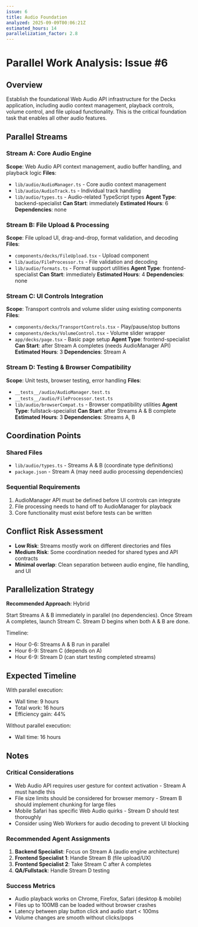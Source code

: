 ```yaml
---
issue: 6
title: Audio Foundation
analyzed: 2025-09-09T00:06:21Z
estimated_hours: 14
parallelization_factor: 2.8
---
```


# Parallel Work Analysis: Issue #6

## Overview
Establish the foundational Web Audio API infrastructure for the Decks application, including audio context management, playback controls, volume control, and file upload functionality. This is the critical foundation task that enables all other audio features.

## Parallel Streams

### Stream A: Core Audio Engine
**Scope**: Web Audio API context management, audio buffer handling, and playback logic
**Files**:
- `lib/audio/AudioManager.ts` - Core audio context management
- `lib/audio/AudioTrack.ts` - Individual track handling
- `lib/audio/types.ts` - Audio-related TypeScript types
**Agent Type**: backend-specialist
**Can Start**: immediately
**Estimated Hours**: 6
**Dependencies**: none

### Stream B: File Upload & Processing
**Scope**: File upload UI, drag-and-drop, format validation, and decoding
**Files**:
- `components/decks/FileUpload.tsx` - Upload component
- `lib/audio/FileProcessor.ts` - File validation and decoding
- `lib/audio/formats.ts` - Format support utilities
**Agent Type**: frontend-specialist
**Can Start**: immediately
**Estimated Hours**: 4
**Dependencies**: none

### Stream C: UI Controls Integration
**Scope**: Transport controls and volume slider using existing components
**Files**:
- `components/decks/TransportControls.tsx` - Play/pause/stop buttons
- `components/decks/VolumeControl.tsx` - Volume slider wrapper
- `app/decks/page.tsx` - Basic page setup
**Agent Type**: frontend-specialist
**Can Start**: after Stream A completes (needs AudioManager API)
**Estimated Hours**: 3
**Dependencies**: Stream A

### Stream D: Testing & Browser Compatibility
**Scope**: Unit tests, browser testing, error handling
**Files**:
- `__tests__/audio/AudioManager.test.ts`
- `__tests__/audio/FileProcessor.test.ts`
- `lib/audio/browserCompat.ts` - Browser compatibility utilities
**Agent Type**: fullstack-specialist
**Can Start**: after Streams A & B complete
**Estimated Hours**: 3
**Dependencies**: Streams A, B

## Coordination Points

### Shared Files
- `lib/audio/types.ts` - Streams A & B (coordinate type definitions)
- `package.json` - Stream A (may need audio processing dependencies)

### Sequential Requirements
1. AudioManager API must be defined before UI controls can integrate
2. File processing needs to hand off to AudioManager for playback
3. Core functionality must exist before tests can be written

## Conflict Risk Assessment
- **Low Risk**: Streams mostly work on different directories and files
- **Medium Risk**: Some coordination needed for shared types and API contracts
- **Minimal overlap**: Clean separation between audio engine, file handling, and UI

## Parallelization Strategy

**Recommended Approach**: Hybrid

Start Streams A & B immediately in parallel (no dependencies). Once Stream A completes, launch Stream C. Stream D begins when both A & B are done.

Timeline:
- Hour 0-6: Streams A & B run in parallel
- Hour 6-9: Stream C (depends on A)
- Hour 6-9: Stream D (can start testing completed streams)

## Expected Timeline

With parallel execution:
- Wall time: 9 hours
- Total work: 16 hours
- Efficiency gain: 44%

Without parallel execution:
- Wall time: 16 hours

## Notes

### Critical Considerations
- Web Audio API requires user gesture for context activation - Stream A must handle this
- File size limits should be considered for browser memory - Stream B should implement chunking for large files
- Mobile Safari has specific Web Audio quirks - Stream D should test thoroughly
- Consider using Web Workers for audio decoding to prevent UI blocking

### Recommended Agent Assignments
1. **Backend Specialist**: Focus on Stream A (audio engine architecture)
2. **Frontend Specialist 1**: Handle Stream B (file upload/UX)
3. **Frontend Specialist 2**: Take Stream C after A completes
4. **QA/Fullstack**: Handle Stream D testing

### Success Metrics
- Audio playback works on Chrome, Firefox, Safari (desktop & mobile)
- Files up to 100MB can be loaded without browser crashes
- Latency between play button click and audio start < 100ms
- Volume changes are smooth without clicks/pops